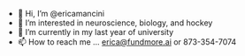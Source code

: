- 👋 Hi, I’m @ericamancini
- 👀 I’m interested in neuroscience, biology, and hockey
- 🌱 I’m currently in my last year of university
- 📫 How to reach me ... erica@fundmore.ai or 873-354-7074

<!---
ericamancini/ericamancini is a ✨ special ✨ repository because its `README.md` (this file) appears on your GitHub profile.
You can click the Preview link to take a look at your changes.
--->
